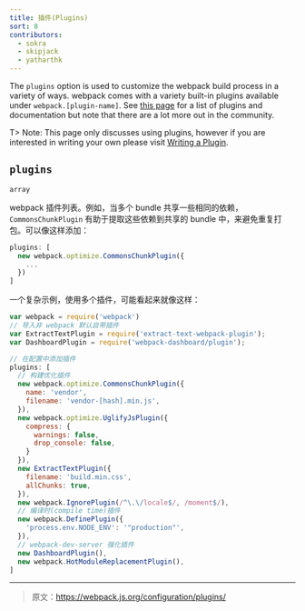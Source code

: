 ```yaml
---
title: 插件(Plugins)
sort: 8
contributors:
  - sokra
  - skipjack
  - yatharthk
---
```


The `plugins` option is used to customize the webpack build process in a variety of ways. webpack comes with a variety built-in plugins available under `webpack.[plugin-name]`. See [this page](/plugins) for a list of plugins and documentation but note that there are a lot more out in the community.

T> Note: This page only discusses using plugins, however if you are interested in writing your own please visit [Writing a Plugin](/development/how-to-write-a-plugin/).


## `plugins`

`array`

webpack 插件列表。例如，当多个 bundle 共享一些相同的依赖，`CommonsChunkPlugin` 有助于提取这些依赖到共享的 bundle 中，来避免重复打包。可以像这样添加：

```js
plugins: [
  new webpack.optimize.CommonsChunkPlugin({
    ...
  })
]
```

一个复杂示例，使用多个插件，可能看起来就像这样：

```js
var webpack = require('webpack')
// 导入非 webpack 默认自带插件
var ExtractTextPlugin = require('extract-text-webpack-plugin');
var DashboardPlugin = require('webpack-dashboard/plugin');

// 在配置中添加插件
plugins: [
  // 构建优化插件
  new webpack.optimize.CommonsChunkPlugin({
    name: 'vendor',
    filename: 'vendor-[hash].min.js',
  }),
  new webpack.optimize.UglifyJsPlugin({
    compress: {
      warnings: false,
      drop_console: false,
    }
  }),
  new ExtractTextPlugin({
    filename: 'build.min.css',
    allChunks: true,
  }),
  new webpack.IgnorePlugin(/^\.\/locale$/, /moment$/),
  // 编译时(compile time)插件
  new webpack.DefinePlugin({
    'process.env.NODE_ENV': '"production"',
  }),
  // webpack-dev-server 强化插件
  new DashboardPlugin(),
  new webpack.HotModuleReplacementPlugin(),
]
```

***

> 原文：https://webpack.js.org/configuration/plugins/
